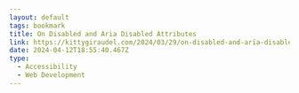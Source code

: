 ```yaml
---
layout: default
tags: bookmark
title: On Disabled and Aria Disabled Attributes
link: https://kittygiraudel.com/2024/03/29/on-disabled-and-aria-disabled-attributes/
date: 2024-04-12T18:55:40.467Z
type:
  - Accessibility
  - Web Development
---
```

